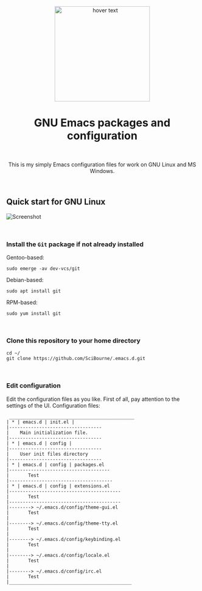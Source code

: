 <div align="center">
  <img src="https://github.com/SciBourne/emacs.d/raw/master/img/logo.png" width="250" title="hover text">
  <h1>GNU Emacs packages and configuration</h1>
  <br>
  <p>This is my simply Emacs configuration files for work on GNU Linux and MS Windows.</p>
  <br>
</div>

## Quick start for GNU Linux

![Screenshot](img/linux.png)

<br>

### Install the `Git` package if not already installed

Gentoo-based:
```BNF
sudo emerge -av dev-vcs/git
````

Debian-based:
```BNF
sudo apt install git
```

RPM-based:
```BNF
sudo yum install git
```

<br>

### Clone this repository to your home directory

```BNF
cd ~/
git clone https://github.com/SciBourne/.emacs.d.git
```

<br>

### Edit configuration

Edit the configuration files as you like. First of all, pay attention to the settings of the UI.
Configuration files:
```BFN
 ______________________________________________
| * | emacs.d | init.el |
|----------------------------------
|    Main initialization file.
|----------------------------------
| * | emacs.d | config |
|----------------------------------
|    User init files directory
|----------------------------------
| * | emacs.d | config | packages.el
|-------------------------------------
|       Test
|--------------------------------------
| * | emacs.d | config | extensions.el
|-----------------------------------------
|       Test
|-----------------------------------------
|--------> ~/.emacs.d/config/theme-gui.el
|       Test
|
|--------> ~/.emacs.d/config/theme-tty.el
|       Test
|
|--------> ~/.emacs.d/config/keybinding.el
|       Test
|
|--------> ~/.emacs.d/config/locale.el
|       Test
|
|--------> ~/.emacs.d/config/irc.el
|       Test
|_____________________________________________
```
